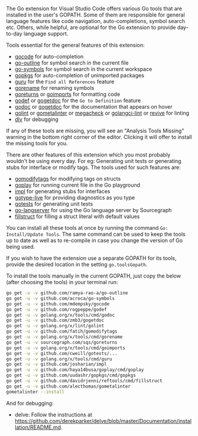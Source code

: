 The Go extension for Visual Studio Code offers various Go tools that are installed in the user's GOPATH. Some of them are responsible for general language features like code navigation, auto-completions, symbol search etc. Others, while helpful, are optional for the Go extension to provide day-to-day language support.

Tools essential for the general features of this extension:

- [gocode](https://github.com/mdempsky/gocode) for auto-completion
- [go-outline](https://github.com/ramya-rao-a/go-outline) for symbol search in the current file
- [go-symbols](https://github.com/acroca/go-symbols) for symbol search in the current workspace
- [gopkgs](https://github.com/uudashr/gopkgs) for auto-completion of unimported packages
- [guru](https://golang.org/x/tools/cmd/guru) for the `Find all References` feature
- [gorename](https://golang.org/x/tools/cmd/gorename) for renaming symbols
- [goreturns](https://github.com/sqs/goreturns) or [goimports](https://golang.org/x/tools/cmd/goimports) for formatting code
- [godef](https://github.com/rogpeppe/godef) or [gogetdoc](https://github.com/zmb3/gogetdoc) for the `Go to Definition` feature
- [godoc](https://golang.org/x/tools/cmd/godoc) or [gogetdoc](https://github.com/zmb3/gogetdoc) for the documentation that appears on hover
- [golint](https://golang.org/x/lint/golint) or [gometalinter](https://github.com/alecthomas/gometalinter) or  [megacheck](https://honnef.co/go/tools/) or [golangci-lint](https://github.com/golangci/golangci-lint) or [revive](https://github.com/mgechev/revive) for linting
- [dlv](https://github.com/derekparker/delve/tree/master/cmd/dlv) for debugging

If any of these tools are missing, you will see an "Analysis Tools Missing" warning in the bottom right corner of the editor.  Clicking it will offer to install the missing tools for you.

There are other features of this extension which you most probably wouldn't be using every day. For eg: Generating unit tests or generating stubs for interface or modify tags. The tools used for such features are:

- [gomodifytags](https://github.com/fatih/gomodifytags) for modifying tags on structs
- [goplay](https://github.com/haya14busa/goplay/) for running current file in the Go playground
- [impl](https://github.com/josharian/impl) for generating stubs for interfaces
- [gotype-live](https://github.com/tylerb/gotype-live) for providing diagnostics as you type
- [gotests](https://github.com/cweill/gotests/) for generating unit tests
- [go-langserver](https://github.com/sourcegraph/go-langserver) for using the Go language server by Sourcegraph
- [fillstruct](https://github.com/davidrjenni/reftools/tree/master/cmd/fillstruct) for filling a struct literal with default values

You can install all these tools at once by running the command `Go: Install/Update Tools`. The same command can be used to keep the tools up to date as well as to re-compile in case you change the version of Go being used.

If you wish to have the extension use a separate GOPATH for its tools, provide the desired location in the setting `go.toolsGopath`.

To install the tools manually in the current GOPATH, just copy the below (after choosing the tools) in your terminal run:

```bash
go get -u -v github.com/ramya-rao-a/go-outline
go get -u -v github.com/acroca/go-symbols
go get -u -v github.com/mdempsky/gocode
go get -u -v github.com/rogpeppe/godef
go get -u -v golang.org/x/tools/cmd/godoc
go get -u -v github.com/zmb3/gogetdoc
go get -u -v golang.org/x/lint/golint
go get -u -v github.com/fatih/gomodifytags
go get -u -v golang.org/x/tools/cmd/gorename
go get -u -v sourcegraph.com/sqs/goreturns
go get -u -v golang.org/x/tools/cmd/goimports
go get -u -v github.com/cweill/gotests/...
go get -u -v golang.org/x/tools/cmd/guru
go get -u -v github.com/josharian/impl
go get -u -v github.com/haya14busa/goplay/cmd/goplay
go get -u -v github.com/uudashr/gopkgs/cmd/gopkgs
go get -u -v github.com/davidrjenni/reftools/cmd/fillstruct
go get -u -v github.com/alecthomas/gometalinter
gometalinter --install
```

And for debugging:

- delve: Follow the instructions at https://github.com/derekparker/delve/blob/master/Documentation/installation/README.md.